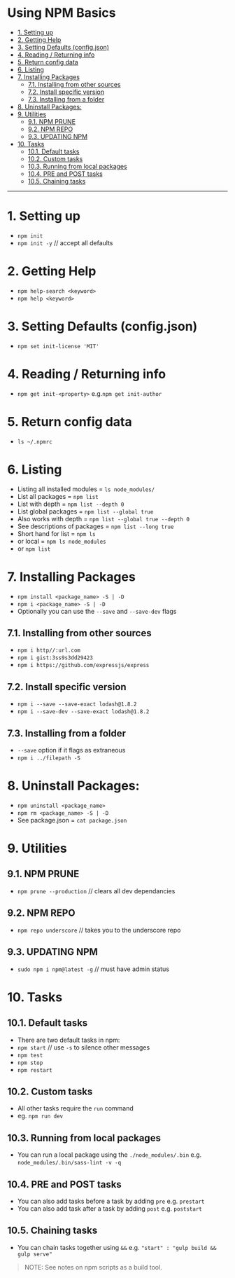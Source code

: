 Using NPM Basics
================

<!-- TOC -->

- [1. Setting up](#1-setting-up)
- [2. Getting Help](#2-getting-help)
- [3. Setting Defaults (config.json)](#3-setting-defaults-configjson)
- [4. Reading / Returning info](#4-reading--returning-info)
- [5. Return config data](#5-return-config-data)
- [6. Listing](#6-listing)
- [7. Installing Packages](#7-installing-packages)
    - [7.1. Installing from other sources](#71-installing-from-other-sources)
    - [7.2. Install specific version](#72-install-specific-version)
    - [7.3. Installing from a folder](#73-installing-from-a-folder)
- [8. Uninstall Packages:](#8-uninstall-packages)
- [9. Utilities](#9-utilities)
    - [9.1. NPM PRUNE](#91-npm-prune)
    - [9.2. NPM REPO](#92-npm-repo)
    - [9.3. UPDATING NPM](#93-updating-npm)
- [10. Tasks](#10-tasks)
    - [10.1. Default tasks](#101-default-tasks)
    - [10.2. Custom tasks](#102-custom-tasks)
    - [10.3. Running from local packages](#103-running-from-local-packages)
    - [10.4. PRE and POST tasks](#104-pre-and-post-tasks)
    - [10.5. Chaining tasks](#105-chaining-tasks)

<!-- /TOC -->

---

# 1. Setting up
- `npm init`
- `npm init -y` // accept all defaults

# 2. Getting Help
- `npm help-search <keyword>`
- `npm help <keyword>`

# 3. Setting Defaults (config.json)
- `npm set init-license 'MIT'`  

# 4. Reading / Returning info
- `npm get init-<property>`
    e.g.`npm get init-author`

# 5. Return config data 
- `ls ~/.npmrc`

# 6. Listing 
- Listing all installed modules = `ls node_modules/`
- List all packages = `npm list`
- List with depth = `npm list --depth 0`
- List global packages = `npm list --global true`
- Also works with depth = `npm list --global true --depth 0`
- See descriptions of packages = `npm list --long true`
- Short hand for list = `npm ls`
- or local = `npm ls node_modules`
- or `npm list`


# 7. Installing Packages
- `npm install <package_name> -S | -D`
- `npm i <package_name> -S | -D`
- Optionally you can use the `--save` and `--save-dev` flags

## 7.1. Installing from other sources
- `npm i http//:url.com`
- `npm i gist:3ss9s3dd29423`
- `npm i https://github.com/expressjs/express`

## 7.2. Install specific version
- `npm i --save --save-exact lodash@1.8.2`
- `npm i --save-dev --save-exact lodash@1.8.2`

## 7.3. Installing from a folder
- `--save` option if it flags as extraneous
- `npm i ../filepath -S`


# 8. Uninstall Packages: 
- `npm uninstall <package_name>`
- `npm rm <package_name> -S | -D`
- See package.json = `cat package.json`


# 9. Utilities
## 9.1. NPM PRUNE
- `npm prune --production` // clears all dev dependancies

## 9.2. NPM REPO
- `npm repo underscore` // takes you to the underscore repo

## 9.3. UPDATING NPM
- `sudo npm i npm@latest -g` // must have admin status


# 10. Tasks

## 10.1. Default tasks
- There are two default tasks in npm:
- `npm start` // use `-s` to silence other messages
- `npm test`
- `npm stop`
- `npm restart`

## 10.2. Custom tasks
- All other tasks require the `run` command 
- eg. `npm run dev`

## 10.3. Running from local packages
- You can run a local package using the `./node_modules/.bin`
    e.g. `node_modules/.bin/sass-lint -v -q`

## 10.4. PRE and POST tasks
- You can also add tasks before a task by adding `pre` e.g. `prestart`
- You can also add task after a task by adding `post` e.g. `poststart`

## 10.5. Chaining tasks 
- You can chain tasks together using `&&`
    e.g. `"start" : "gulp build && gulp serve"`  

> NOTE: See notes on npm scripts as a build tool.